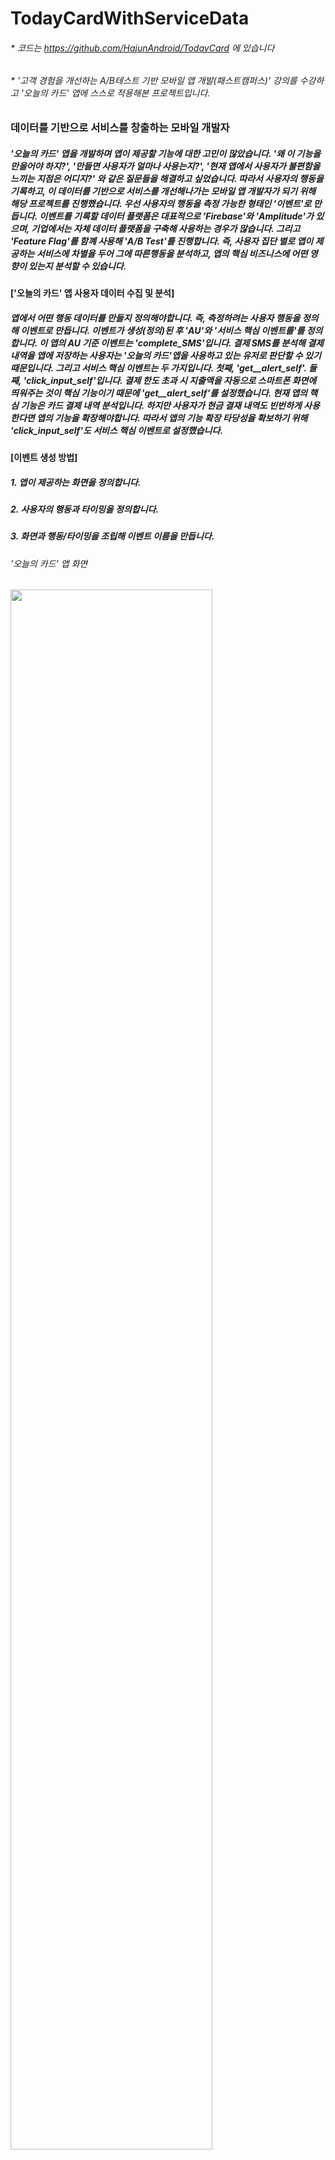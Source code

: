 # TodayCardWithServiceData
###### * 코드는 https://github.com/HajunAndroid/TodayCard 에 있습니다
###### * '고객 경험을 개선하는 A/B테스트 기반 모바일 앱 개발(패스트캠퍼스)' 강의를 수강하고 '오늘의 카드' 앱에 스스로 적용해본 프로젝트입니다.
### 데이터를 기반으로 서비스를 창출하는 모바일 개발자
##### '오늘의 카드' 앱을 개발하며 앱이 제공할 기능에 대한 고민이 많았습니다. '왜 이 기능을 만을어야 하지?', '만들면 사용자가 얼마나 사용는지?', '현재 앱에서 사용자가 불편함을 느끼는 지점은 어디지?' 와 같은 질문들을 해결하고 싶었습니다. 따라서 사용자의 행동을 기록하고, 이 데이터를 기반으로 서비스를 개선해나가는 모바일 앱 개발자가 되기 위해 해당 프로젝트를 진행했습니다. 우선 사용자의 행동을 측정 가능한 형태인 '이벤트'로 만듭니다. 이벤트를 기록할 데이터 플랫폼은 대표적으로 'Firebase'와 'Amplitude'가 있으며, 기업에서는 자체 데이터 플랫폼을 구축해 사용하는 경우가 많습니다. 그리고 'Feature Flag'를 함꼐 사용해 'A/B Test'를 진행합니다. 즉, 사용자 집단 별로 앱이 제공하는 서비스에 차별을 두어 그에 따른행동을 분석하고, 앱의 핵심 비즈니스에 어떤 영향이 있는지 분석할 수 있습니다.

#### ['오늘의 카드' 앱 사용자 데이터 수집 및 분석]
##### 앱에서 어떤 행동 데이터를 만들지 정의해야합니다. 즉, 측정하려는 사용자 행동을 정의해 이벤트로 만듭니다. 이벤트가 생성(정의)된 후 'AU'와 '서비스 핵심 이벤트를'를 정의합니다. 이 앱의 AU 기준 이벤트는 'complete_SMS'입니다. 결제 SMS를 분석해 결제 내역을 앱에 저장하는 사용자는 '오늘의 카드'앱을 사용하고 있는 유저로 판단할 수 있기 때문입니다. 그리고 서비스 핵심 이벤트는 두 가지입니다. 첫째, 'get__alert_self'. 둘째, 'click_input_self'입니다. 결제 한도 초과 시 지출액을 자동으로 스마트폰 화면에 띄워주는 것이 핵심 기능이기 때문에 'get__alert_self'를 설정했습니다. 현재 앱의 핵심 기능은 카드 결제 내역 분석입니다. 하지만 사용자가 현금 결재 내역도 빈번하게 사용한다면 앱의 기능을 확장해야합니다. 따라서 앱의 기능 확장 타당성을 확보하기 위해 'click_input_self'도 서비스 핵심 이벤트로 설정했습니다.

#### [이벤트 생성 방법]
##### 1. 앱이 제공하는 화면을 정의합니다.
##### 2. 사용자의 행동과 타이밍을 정의합니다.
##### 3. 화면과 행동/타이밍을 조립해 이벤트 이름을 만듭니다.

###### '오늘의 카드' 앱 화면
<img src="https://user-images.githubusercontent.com/87768226/153696656-59a38a86-f233-4aa5-9135-cc5bc88dc7c3.JPG" width="80%" height="80%">

<img src="https://user-images.githubusercontent.com/87768226/153696811-30be39a8-f122-4d09-a777-d4262232ed0c.JPG" width="93%" height="93%">

###### '오늘의 카드' 행동 정의
<img src="https://user-images.githubusercontent.com/87768226/153696659-2121a6dd-b72b-4375-8cc9-2342fc710d75.JPG" width="14%" height="14%">

###### '오늘의 카드' 이벤트 정의
<img src="https://user-images.githubusercontent.com/87768226/153696660-dfa2f926-9e4c-435f-8d25-fa5da8767c94.JPG" width="50%" height="50%">
